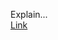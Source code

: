 Explain...  
[Link](https://docs.google.com/spreadsheets/d/1GBkdbZjecqeQJINy2JpJr2OjcDg6ZwzOF6jQbamG5KM/edit?usp=sharing)

